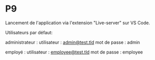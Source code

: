 # P9

Lancement de l'application via l'extension "Live-server" sur VS Code.

Utilisateurs par défaut:

administrateur :
utilisateur : admin@test.tld 
mot de passe : admin

employé :
utilisateur : employee@test.tld
mot de passe : employee
